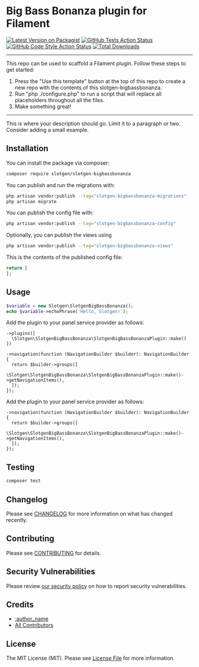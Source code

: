 # Big Bass Bonanza plugin for Filament

[![Latest Version on Packagist](https://img.shields.io/packagist/v/slotgen/slotgen-bigbassbonanza.svg?style=flat-square)](https://packagist.org/packages/slotgen/slotgen-bigbassbonanza)
[![GitHub Tests Action Status](https://img.shields.io/github/actions/workflow/status/slotgen/slotgen-bigbassbonanza/run-tests.yml?branch=main&label=tests&style=flat-square)](https://github.com/slotgen/slotgen-bigbassbonanza/actions?query=workflow%3Arun-tests+branch%3Amain)
[![GitHub Code Style Action Status](https://img.shields.io/github/actions/workflow/status/slotgen/slotgen-bigbassbonanza/fix-php-code-style-issues.yml?branch=main&label=code%20style&style=flat-square)](https://github.com/slotgen/slotgen-bigbassbonanza/actions?query=workflow%3A"Fix+PHP+code+style+issues"+branch%3Amain)
[![Total Downloads](https://img.shields.io/packagist/dt/slotgen/slotgen-bigbassbonanza.svg?style=flat-square)](https://packagist.org/packages/slotgen/slotgen-bigbassbonanza)

<!--delete-->
---
This repo can be used to scaffold a Filament plugin. Follow these steps to get started:

1. Press the "Use this template" button at the top of this repo to create a new repo with the contents of this slotgen-bigbassbonanza.
2. Run "php ./configure.php" to run a script that will replace all placeholders throughout all the files.
3. Make something great!
---
<!--/delete-->

This is where your description should go. Limit it to a paragraph or two. Consider adding a small example.

## Installation

You can install the package via composer:

```bash
composer require slotgen/slotgen-bigbassbonanza
```

You can publish and run the migrations with:

```bash
php artisan vendor:publish --tag="slotgen-bigbassbonanza-migrations"
php artisan migrate
```

You can publish the config file with:

```bash
php artisan vendor:publish --tag="slotgen-bigbassbonanza-config"
```

Optionally, you can publish the views using

```bash
php artisan vendor:publish --tag="slotgen-bigbassbonanza-views"
```

This is the contents of the published config file:

```php
return [
];
```

## Usage

```php
$variable = new Slotgen\SlotgenBigBassBonanza();
echo $variable->echoPhrase('Hello, Slotgen!');
```
Add the plugin to your panel service provider as follows:
```
->plugins([
  \Slotgen\SlotgenBigBassBonanza\SlotgenBigBassBonanzaPlugin::make()
])

->navigation(function (NavigationBuilder $builder): NavigationBuilder {
  return $builder->groups([
    \Slotgen\SlotgenBigBassBonanza\SlotgenBigBassBonanzaPlugin::make()->getNavigationItems(),
  ]);
});
```

Add the plugin to your panel service provider as follows:
```
->navigation(function (NavigationBuilder $builder): NavigationBuilder {
  return $builder->groups([
    \Slotgen\SlotgenBigBassBonanza\SlotgenBigBassBonanzaPlugin::make()->getNavigationItems(),
  ]);
});
```
## Testing

```bash
composer test
```

## Changelog

Please see [CHANGELOG](CHANGELOG.md) for more information on what has changed recently.

## Contributing

Please see [CONTRIBUTING](.github/CONTRIBUTING.md) for details.

## Security Vulnerabilities

Please review [our security policy](../../security/policy) on how to report security vulnerabilities.

## Credits

- [:author_name](https://github.com/:author_username)
- [All Contributors](../../contributors)

## License

The MIT License (MIT). Please see [License File](LICENSE.md) for more information.
